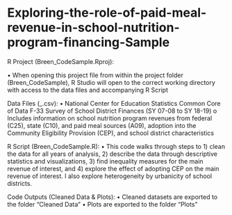 # Exploring-the-role-of-paid-meal-revenue-in-school-nutrition-program-financing-Sample

R Project (Breen_CodeSample.Rproj):

•	When opening this project file from within the project folder (Breen_CodeSample), R Studio will open to the correct working directory with access to the data files and accompanying R Script

Data Files (_.csv):
•	National Center for Education Statistics Common Core of Data F-33 Survey of School District Finances (SY 07-08 to SY 18-19)
o	Includes information on school nutrition program revenues from federal (C25), state (C10), and paid meal sources (A09), adoption into the Community Eligibility Provision (CEP), and school district characteristics

R Script (Breen_CodeSample.R):
•	This code walks through steps to 1) clean the data for all years of analysis, 2) describe the data through descriptive statistics and visualizations, 3) find inequality measures for the main revenue of interest, and 4) explore the effect of adopting CEP on the main revenue of interest. I also explore heterogeneity by urbanicity of school districts. 

Code Outputs (Cleaned Data & Plots):
•	Cleaned datasets are exported to the folder “Cleaned Data”
•	Plots are exported to the folder “Plots”
